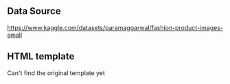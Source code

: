 ## Data Source
https://www.kaggle.com/datasets/paramaggarwal/fashion-product-images-small

## HTML template
Can't find the original template yet
